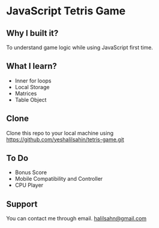 # JavaScript Tetris Game

## Why I built it?
To understand game logic while using JavaScript first time.
## What I learn?
* Inner for loops
* Local Storage
* Matrices
* Table Object

## Clone
Clone this repo to your local machine using https://github.com/yeshalilsahin/tetris-game.git

## To Do
* Bonus Score
* Mobile Compatibility and Controller 
* CPU Player

## Support
You can contact me through email. halilsahn@gmail.com
